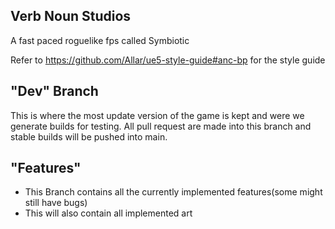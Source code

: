 ## Verb Noun Studios
A fast paced roguelike fps called Symbiotic

Refer to https://github.com/Allar/ue5-style-guide#anc-bp for the style guide

## "Dev" Branch
This is where the most update version of the game is kept and were we generate builds for testing. All pull request are made into this branch and stable builds will be pushed into main. 

## "Features"
- This Branch contains all the currently implemented features(some might still have bugs)
- This will also contain all implemented art
